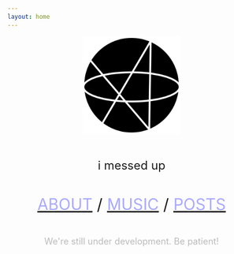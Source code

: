 ```yaml
---
layout: home
---
```


<p align="center"><img id="azlogo" src="/assets/image/AZ2022.png" alt="AZ2022" width="200"/></p>
<br>
<p align="center"><font size="5"><span id="message"> i messed up </span></font></p>
<script>
const messages = ["Welcome.", "Greetings.", "Hey", "aloha zero", "oopsie", "Good grief", "alpha.zero", "ohohohoho", "//////////", "/\\/\\/\\"]
const rand = Math.floor(Math.random() * messages.length)
var time = new Date().getHours();
if (time>=6 && time<12)
{messages[5] = "Good morning";}
if (time>=12 && time<18)
{messages[5] = "Good afternoon";}
if (time>=18 || time<2)
{messages[5] = "Good evening";}
if (time>=2 && time<6)
{messages[5] = "Kinda late innit?";}
console.log(rand+1);
if (rand == 4) { document.getElementById("azlogo").style.transform = "rotate("+ (25 % 360) +"deg)" }


var i = 0;
var txt = messages[rand]; /* The text */
var speed = 25; /* The speed/duration of the effect in milliseconds */
function typeWriter() {

  if (i < txt.length) {
    document.getElementById("message").textContent += txt.charAt(i);
    i++;
    setTimeout(typeWriter, speed);
  }
}
document.getElementById("message").textContent="";
typeWriter();
</script>
<br>
<p align="center"><font size="6">
<span id="about">
<a href="/about/"><font color ="#AAAAFF">ABOUT</font></a> 
</span>
/ 
<span id="music">
<a href="/music/"><font color ="#AAAAFF">MUSIC</font></a>
</span>
/
<span id="posts">
<a href="/posts/"><font color ="#AAAAFF">POSTS</font></a>
</span>

</font></p>
<br>
<p align="center"><font color="#BBBBBB" size="4">We're still under development. Be patient!</font></p>